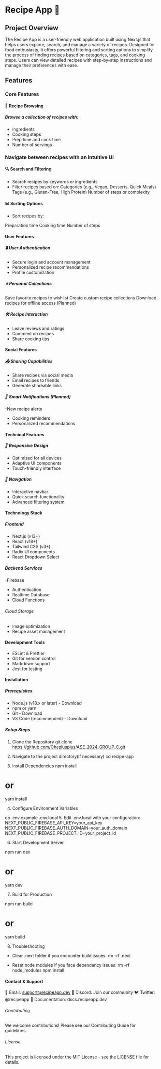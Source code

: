 # Recipe App 🍳
## Project Overview
The Recipe App is a user-friendly web application built using Next.js that helps users explore, search, and manage a variety of recipes. Designed for food enthusiasts, it offers powerful filtering and sorting options to simplify the process of finding recipes based on categories, tags, and cooking steps. Users can view detailed recipes with step-by-step instructions and manage their preferences with ease.
## Features
### Core Features
#### 🍳 Recipe Browsing

##### Browse a collection of recipes with:

- Ingredients
- Cooking steps
- Prep time and cook time
- Number of servings


### Navigate between recipes with an intuitive UI

#### 🔍 Search and Filtering

- Search recipes by keywords or ingredients
- Filter recipes based on:
Categories (e.g., Vegan, Desserts, Quick Meals)
Tags (e.g., Gluten-Free, High Protein)
Number of steps or complexity



#### 📊 Sorting Options

- Sort recipes by:

Preparation time
Cooking time
Number of steps



#### User Features
##### 🔒 User Authentication

- Secure login and account management
- Personalized recipe recommendations
- Profile customization

##### ⭐ Personal Collections

Save favorite recipes to wishlist
Create custom recipe collections
Download recipes for offline access (Planned)

##### 🛠️ Recipe Interaction

- Leave reviews and ratings
- Comment on recipes
- Share cooking tips

#### Social Features
##### 📤 Sharing Capabilities

- Share recipes via social media
- Email recipes to friends
- Generate shareable links

##### 🔔 Smart Notifications (Planned)

-New recipe alerts
- Cooking reminders
- Personalized recommendations

#### Technical Features
##### 📱 Responsive Design

- Optimized for all devices
- Adaptive UI components
- Touch-friendly interface

##### 🧭 Navigation

- Interactive navbar
- Quick search functionality
- Advanced filtering system

#### Technology Stack
##### Frontend

- Next.js (v13+)
- React (v18+)
- Tailwind CSS (v3+)
- Radix UI components
- React Dropdown Select

##### Backend Services

-Firebase
- Authentication
- Realtime Database
- Cloud Functions


###### Cloud Storage

- Image optimization
- Recipe asset management



#### Development Tools

- ESLint & Prettier
- Git for version control
- Markdown support
- Jest for testing

#### Installation
##### Prerequisites

- Node.js (v18.x or later) - Download
- npm or yarn
- Git - Download
- VS Code (recommended) - Download

##### Setup Steps

1. Clone the Repository
        git clone https://github.com/Cheplusplus/ASE_2024_GROUP_C.git
2. Navigate to the  project directory(if necessary)
        cd recipe-app

3. Install Dependencies
npm install
# or
yarn install

4. Configure Environment Variables

cp .env.example .env.local
5. Edit .env.local with your configuration:
NEXT_PUBLIC_FIREBASE_API_KEY=your_api_key
NEXT_PUBLIC_FIREBASE_AUTH_DOMAIN=your_auth_domain
NEXT_PUBLIC_FIREBASE_PROJECT_ID=your_project_id

6. Start Development Server

npm run dev
# or
yarn dev

7. Build for Production

npm run build
# or
yarn build

8. Troubleshooting

- Clear .next folder if you encounter build issues:
rm -rf .next

- Reset node modules if you face dependency issues:
rm -rf node_modules
npm install


<!-- ##### API Documentation
Authentication Endpoints
Login
httpCopyPOST /api/auth/login
Content-Type: application/json

{
  "email": "user@example.com",
  "password": "securepassword123"
}
Response:
jsonCopy{
  "token": "eyJhbGciOiJIUzI1...",
  "user": {
    "id": "user123",
    "email": "user@example.com",
    "name": "John Doe"
  }
}
Recipe Endpoints
Get Recipes
httpCopyGET /api/recipes
Query Parameters:
  - page (number)
  - limit (number)
  - category (string)
  - tags (array)
Response:
jsonCopy{
  "recipes": [
    {
      "id": "recipe123",
      "title": "Chocolate Cake",
      "prepTime": "20 mins",
      "cookTime": "35 mins",
      "difficulty": "medium",
      "ingredients": [
        "2 cups flour",
        "1 cup sugar",
        "3/4 cup cocoa"
      ]
    }
  ],
  "total": 100,
  "currentPage": 1
}
Create Recipe
httpCopyPOST /api/recipes
Content-Type: application/json
Authorization: Bearer <token>

{
  "title": "New Recipe",
  "ingredients": ["item1", "item2"],
  "instructions": ["Step 1", "Step 2"],
  "prepTime": "15 mins",
  "cookTime": "30 mins"
}
Development Environment
VS Code Extensions

ESLint
Prettier
Tailwind CSS IntelliSense
GitLens

Recommended Settings
jsonCopy{
  "editor.formatOnSave": true,
  "editor.defaultFormatter": "esbenp.prettier-vscode",
  "editor.codeActionsOnSave": {
    "source.fixAll.eslint": true
  }
} -->
#### Contact & Support

📧 Email: support@recipeapp.dev
💬 Discord: Join our community
🐦 Twitter: @recipeapp
📝 Documentation: docs.recipeapp.dev

###### Contributing
We welcome contributions! Please see our Contributing Guide for guidelines.

###### License
This project is licensed under the MIT License - see the LICENSE file for details.